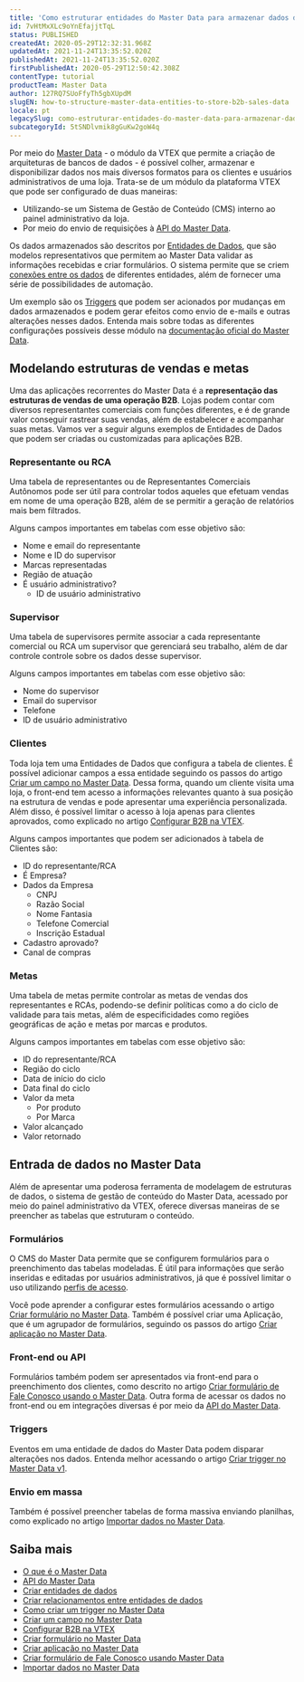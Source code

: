 ```yaml
---
title: 'Como estruturar entidades do Master Data para armazenar dados de venda B2B'
id: 7vHtMxXLc9oYnEfajjtTqL
status: PUBLISHED
createdAt: 2020-05-29T12:32:31.968Z
updatedAt: 2021-11-24T13:35:52.020Z
publishedAt: 2021-11-24T13:35:52.020Z
firstPublishedAt: 2020-05-29T12:50:42.308Z
contentType: tutorial
productTeam: Master Data
author: 127RQ7SUoFfyTh5gbXUpdM
slugEN: how-to-structure-master-data-entities-to-store-b2b-sales-data
locale: pt
legacySlug: como-estruturar-entidades-do-master-data-para-armazenar-dados-de-venda-b2b
subcategoryId: 5tSNDlvmik8gGuKw2goW4q
---
```


Por meio do [Master Data](/pt/tutorial/what-is-master-data--4otjBnR27u4WUIciQsmkAw) - o módulo da VTEX que permite a criação de arquiteturas de bancos de dados - é possível colher, armazenar e disponibilizar dados nos mais diversos formatos para os clientes e usuários administrativos de uma loja. Trata-se de um módulo da plataforma VTEX que pode ser configurado de duas maneiras:
- Utilizando-se um Sistema de Gestão de Conteúdo (CMS) interno ao painel administrativo da loja.
- Por meio do envio de requisições à [API do Master Data](https://developers.vtex.com/reference/master-data-api-v2-overview).

Os dados armazenados são descritos por [Entidades de Dados](/pt/tutorial/creating-data-entities--tutorials_1265), que são modelos representativos que permitem ao Master Data validar as informações recebidas e criar formulários. O sistema permite que se criem [conexões entre os dados](/pt/tutorial/creating-relationships-between-data-entities--6TdIa6Q2IgWYUu2wsYIG48) de diferentes entidades, além de fornecer uma série de possibilidades de automação. 

Um exemplo são os [Triggers](/pt/tutorial/criando-trigger-no-master-data--tutorials_1270) que podem ser acionados por mudanças em dados armazenados e podem gerar efeitos como envio de e-mails e outras alterações nesses dados. Entenda mais sobre todas as diferentes configurações possíveis desse módulo na [documentação oficial do Master Data](/pt/subcategory/configuracoes-de-master-data--5tSNDlvmik8gGuKw2goW4q).

## Modelando estruturas de vendas e metas

Uma das aplicações recorrentes do Master Data é a __representação das estruturas de vendas de uma operação B2B__. Lojas podem contar com diversos representantes comerciais com funções diferentes, e é de grande valor conseguir rastrear suas vendas, além de estabelecer e acompanhar suas metas. Vamos ver a seguir alguns exemplos de Entidades de Dados que podem ser criadas ou customizadas para aplicações B2B.

### Representante ou RCA

Uma tabela de representantes ou de Representantes Comerciais Autônomos pode ser útil para controlar todos aqueles que efetuam vendas em nome de uma operação B2B, além de se permitir a geração de relatórios mais bem filtrados.

Alguns campos importantes em tabelas com esse objetivo são:
- Nome e email do representante
- Nome e ID do supervisor
- Marcas representadas
- Região de atuação
- É usuário administrativo?
  - ID de usuário administrativo

### Supervisor

Uma tabela de supervisores permite associar a cada representante comercial ou RCA um supervisor que gerenciará seu trabalho, além de dar controle controle sobre os dados desse supervisor. 

Alguns campos importantes em tabelas com esse objetivo são:
- Nome do supervisor
- Email do supervisor
- Telefone
- ID de usuário administrativo

### Clientes

Toda loja tem uma Entidades de Dados que configura a tabela de clientes. É possível adicionar campos a essa entidade seguindo os passos do artigo [Criar um campo no Master Data](/pt/tutorial/how-can-i-create-field-in-master-data--frequentlyAskedQuestions_1829). Dessa forma, quando um cliente visita uma loja, o front-end tem acesso a informações relevantes quanto à sua posição na estrutura de vendas e pode apresentar uma experiência personalizada. Além disso, é possível limitar o acesso à loja apenas para clientes aprovados, como explicado no artigo [Configurar B2B na VTEX](/pt/tutorial/configurando-b2b-na-vtex).

Alguns campos importantes que podem ser adicionados à tabela de Clientes são:
- ID do representante/RCA
- É Empresa?
- Dados da Empresa
  - CNPJ
  - Razão Social
  - Nome Fantasia
  - Telefone Comercial
  - Inscrição Estadual
- Cadastro aprovado?
- Canal de compras

### Metas

Uma tabela de metas permite controlar as metas de vendas dos representantes e RCAs, podendo-se definir políticas como a do ciclo de validade para tais metas, além de especificidades como regiões geográficas de ação e metas por marcas e produtos. 

Alguns campos importantes em tabelas com esse objetivo são:
- ID do representante/RCA
- Região do ciclo
- Data de início do ciclo
- Data final do ciclo
- Valor da meta
  - Por produto
  - Por Marca
- Valor alcançado
- Valor retornado

## Entrada de dados no Master Data

Além de apresentar uma poderosa ferramenta de modelagem de estruturas de dados, o sistema de gestão de conteúdo do Master Data, acessado por meio do painel administrativo da VTEX, oferece diversas maneiras de se preencher as tabelas que estruturam o conteúdo.

### Formulários

O CMS do Master Data permite que se configurem formulários para o preenchimento das tabelas modeladas. É útil para informações que serão inseridas e editadas por usuários administrativos, já que é possível limitar o uso utilizando [perfis de acesso](/pt/tutorial/perfis-de-acesso--7HKK5Uau2H6wxE1rH5oRbc). 

Você pode aprender a configurar estes formulários acessando o artigo [Criar formulário no Master Data](/pt/tutorial/creating-form-in-master-data--tutorials_1047). Também é possível criar uma Aplicação, que é um agrupador de formulários, seguindo os passos do artigo [Criar aplicação no Master Data](/pt/tutorial/creating-an-application-in-master-data--tutorials_1115).

### Front-end ou API

Formulários também podem ser apresentados via front-end para o preenchimento dos clientes, como descrito no artigo [Criar formulário de Fale Conosco usando o Master Data](/pt/tutorial/criar-formulario-de-fale-conosco-usando-master-data--frequentlyAskedQuestions_614). Outra forma de acessar os dados no front-end ou em integrações diversas é por meio da [API do Master Data](https://developers.vtex.com/reference/master-data-api-v1-overview). 

### Triggers

Eventos em uma entidade de dados do Master Data podem disparar alterações nos dados. Entenda melhor acessando o artigo [Criar trigger no Master Data v1](/pt/tutorial/criando-trigger-no-master-data--tutorials_1270).

### Envio em massa

Também é possível preencher tabelas de forma massiva enviando planilhas, como explicado no artigo [Importar dados no Master Data](/pt/tutorial/importing-data-into-master-data--tutorials_1135).

## Saiba mais

- [O que é o Master Data](/pt/tutorial/what-is-master-data--4otjBnR27u4WUIciQsmkAw)
- [API do Master Data](https://developers.vtex.com/reference/master-data-api-v2-overview)
- [Criar entidades de dados](/pt/tutorial/creating-data-entities--tutorials_1265)
- [Criar relacionamentos entre entidades de dados](/pt/tutorial/creating-relationships-between-data-entities--6TdIa6Q2IgWYUu2wsYIG48)
- [Como criar um trigger no Master Data](/pt/tutorial/criando-trigger-no-master-data--tutorials_1270)
- [Criar um campo no Master Data](/pt/tutorial/how-can-i-create-field-in-master-data--frequentlyAskedQuestions_1829)
- [Configurar B2B na VTEX](/pt/tutorial/configurando-b2b-na-vtex)
- [Criar formulário no Master Data](/pt/tutorial/creating-form-in-master-data--tutorials_1047)
- [Criar aplicação no Master Data](/pt/tutorial/creating-an-application-in-master-data--tutorials_1115)
- [Criar formulário de Fale Conosco usando Master Data](/pt/tutorial/criar-formulario-de-fale-conosco-usando-master-data--frequentlyAskedQuestions_614)
- [Importar dados no Master Data](/pt/tutorial/importing-data-into-master-data--tutorials_1135)
